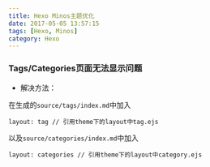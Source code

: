 ```yaml
---
title: Hexo Minos主题优化
date: 2017-05-05 13:57:15
tags: [Hexo, Minos]
category: Hexo
---
```


### Tags/Categories页面无法显示问题

- 解决方法：

在生成的`source/tags/index.md`中加入
```
layout: tag // 引用theme下的layout中tag.ejs
```
以及`source/categories/index.md`中加入
```
layout: categories // 引用theme下的layout中category.ejs
```

<!-- more -->